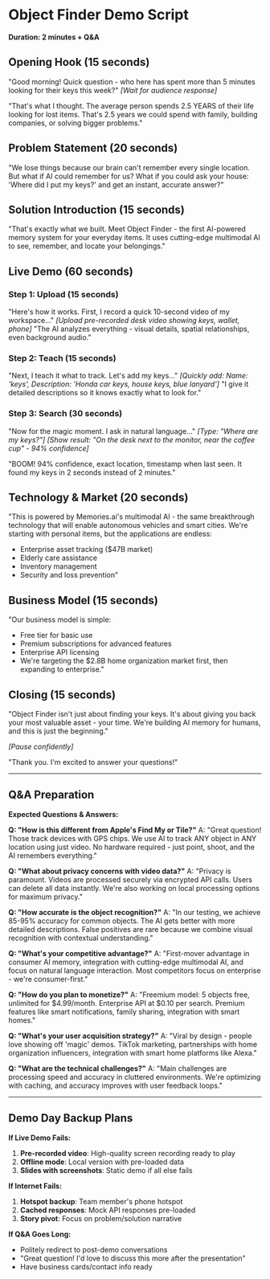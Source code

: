 # Object Finder Demo Script
**Duration: 2 minutes + Q&A**

## Opening Hook (15 seconds)
"Good morning! Quick question - who here has spent more than 5 minutes looking for their keys this week?"
*[Wait for audience response]*

"That's what I thought. The average person spends 2.5 YEARS of their life looking for lost items. That's 2.5 years we could spend with family, building companies, or solving bigger problems."

## Problem Statement (20 seconds)
"We lose things because our brain can't remember every single location. But what if AI could remember for us? What if you could ask your house: 'Where did I put my keys?' and get an instant, accurate answer?"

## Solution Introduction (15 seconds)  
"That's exactly what we built. Meet Object Finder - the first AI-powered memory system for your everyday items. It uses cutting-edge multimodal AI to see, remember, and locate your belongings."

## Live Demo (60 seconds)
### Step 1: Upload (15 seconds)
"Here's how it works. First, I record a quick 10-second video of my workspace..."
*[Upload pre-recorded desk video showing keys, wallet, phone]*
"The AI analyzes everything - visual details, spatial relationships, even background audio."

### Step 2: Teach (15 seconds)
"Next, I teach it what to track. Let's add my keys..."
*[Quickly add: Name: 'keys', Description: 'Honda car keys, house keys, blue lanyard']*
"I give it detailed descriptions so it knows exactly what to look for."

### Step 3: Search (30 seconds)
"Now for the magic moment. I ask in natural language..."
*[Type: "Where are my keys?"]*
*[Show result: "On the desk next to the monitor, near the coffee cup" - 94% confidence]*

"BOOM! 94% confidence, exact location, timestamp when last seen. It found my keys in 2 seconds instead of 2 minutes."

## Technology & Market (20 seconds)
"This is powered by Memories.ai's multimodal AI - the same breakthrough technology that will enable autonomous vehicles and smart cities. We're starting with personal items, but the applications are endless:
- Enterprise asset tracking ($47B market)
- Elderly care assistance  
- Inventory management
- Security and loss prevention"

## Business Model (15 seconds)
"Our business model is simple:
- Free tier for basic use
- Premium subscriptions for advanced features
- Enterprise API licensing
- We're targeting the $2.8B home organization market first, then expanding to enterprise."

## Closing (15 seconds)
"Object Finder isn't just about finding your keys. It's about giving you back your most valuable asset - your time. We're building AI memory for humans, and this is just the beginning."

*[Pause confidently]*

"Thank you. I'm excited to answer your questions!"

---

## Q&A Preparation

**Expected Questions & Answers:**

**Q: "How is this different from Apple's Find My or Tile?"**
A: "Great question! Those track devices with GPS chips. We use AI to track ANY object in ANY location using just video. No hardware required - just point, shoot, and the AI remembers everything."

**Q: "What about privacy concerns with video data?"**
A: "Privacy is paramount. Videos are processed securely via encrypted API calls. Users can delete all data instantly. We're also working on local processing options for maximum privacy."

**Q: "How accurate is the object recognition?"**
A: "In our testing, we achieve 85-95% accuracy for common objects. The AI gets better with more detailed descriptions. False positives are rare because we combine visual recognition with contextual understanding."

**Q: "What's your competitive advantage?"**
A: "First-mover advantage in consumer AI memory, integration with cutting-edge multimodal AI, and focus on natural language interaction. Most competitors focus on enterprise - we're consumer-first."

**Q: "How do you plan to monetize?"**
A: "Freemium model: 5 objects free, unlimited for $4.99/month. Enterprise API at $0.10 per search. Premium features like smart notifications, family sharing, integration with smart homes."

**Q: "What's your user acquisition strategy?"**
A: "Viral by design - people love showing off 'magic' demos. TikTok marketing, partnerships with home organization influencers, integration with smart home platforms like Alexa."

**Q: "What are the technical challenges?"**
A: "Main challenges are processing speed and accuracy in cluttered environments. We're optimizing with caching, and accuracy improves with user feedback loops."

---

## Demo Day Backup Plans

**If Live Demo Fails:**
1. **Pre-recorded video**: High-quality screen recording ready to play
2. **Offline mode**: Local version with pre-loaded data
3. **Slides with screenshots**: Static demo if all else fails

**If Internet Fails:**
1. **Hotspot backup**: Team member's phone hotspot
2. **Cached responses**: Mock API responses pre-loaded
3. **Story pivot**: Focus on problem/solution narrative

**If Q&A Goes Long:**
- Politely redirect to post-demo conversations
- "Great question! I'd love to discuss this more after the presentation"
- Have business cards/contact info ready
